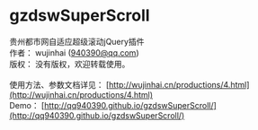 # gzdswSuperScroll
贵州都市网自适应超级滚动jQuery插件<br/>
作者： wujinhai (940390@qq.com)<br/>
版权： 没有版权，欢迎转载使用。<br/>
<br/>
使用方法、参数文档详见： [http://wujinhai.cn/productions/4.html](http://wujinhai.cn/productions/4.html)
<br/>
Demo： [http://qq940390.github.io/gzdswSuperScroll/](http://qq940390.github.io/gzdswSuperScroll/)
